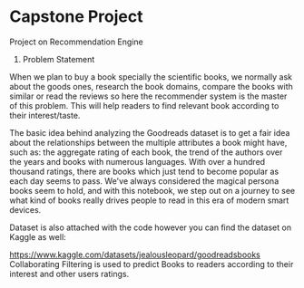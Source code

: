 # Capstone Project
Project on Recommendation Engine
1.	Problem Statement

When we plan to buy a book specially the scientific books, we normally ask about the goods ones, research the book domains, compare the books with similar or read the reviews so here the recommender system is the master of this problem. This will help readers to find relevant book according to their interest/taste.

The basic idea behind analyzing the Goodreads dataset is to get a fair idea about the relationships between the multiple attributes a book might have, such as: the aggregate rating of each book, the trend of the authors over the years and books with numerous languages. With over a hundred thousand ratings, there are books which just tend to become popular as each day seems to pass.
We've always considered the magical persona books seem to hold, and with this notebook, we step out on a journey to see what kind of books really drives people to read in this era of modern smart devices.

Dataset is also attached with the code however you can find the dataset on Kaggle as well:

https://www.kaggle.com/datasets/jealousleopard/goodreadsbooks
Collaborating Filtering is used to predict Books to readers according to their interest and other users ratings.

